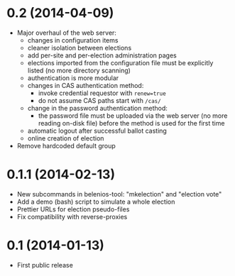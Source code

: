 0.2 (2014-04-09)
================

 * Major overhaul of the web server:
   + changes in configuration items
   + cleaner isolation between elections
   + add per-site and per-election administration pages
   + elections imported from the configuration file must be explicitly
     listed (no more directory scanning)
   + authentication is more modular
   + changes in CAS authentication method:
     - invoke credential requestor with `renew=true`
     - do not assume CAS paths start with `/cas/`
   + change in the password authentication method:
     - the password file must be uploaded via the web server (no more
       reading on-disk file) before the method is used for the first
       time
   + automatic logout after successful ballot casting
   + online creation of election
 * Remove hardcoded default group

0.1.1 (2014-02-13)
==================

 * New subcommands in belenios-tool: "mkelection" and "election vote"
 * Add a demo (bash) script to simulate a whole election
 * Prettier URLs for election pseudo-files
 * Fix compatibility with reverse-proxies

0.1 (2014-01-13)
================

 * First public release
